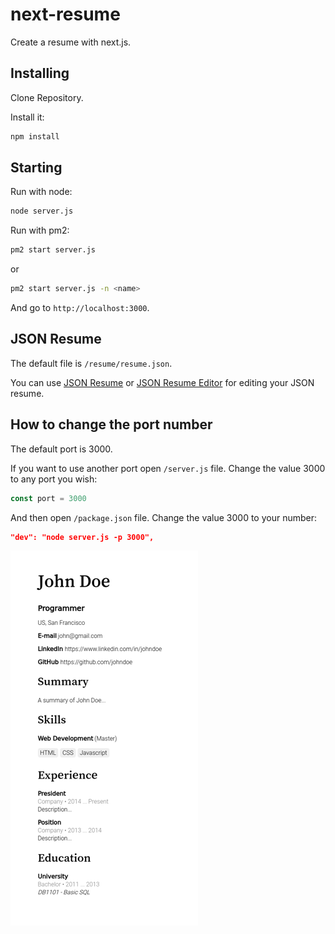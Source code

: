 # next-resume

Create a resume with next.js.

## Installing

Clone Repository.

Install it:

```bash
npm install
```

## Starting

Run with node:

```bash
node server.js
```

Run with pm2:

```bash
pm2 start server.js
```

or 

```bash
pm2 start server.js -n <name>
```

And go to `http://localhost:3000`. 

## JSON Resume

The default file is `/resume/resume.json`. 

You can use [JSON Resume](http://jsonresume.org/) or [JSON Resume Editor](http://registry.jsonresume.org/) for editing your JSON resume. 

## How to change the port number

The default port is 3000. 

If you want to use another port open `/server.js` file. Change the value 3000 to any port you wish:

```js
const port = 3000
```

And then open `/package.json` file. Change the value 3000 to your number: 

```json
"dev": "node server.js -p 3000",
```


![screenshot](https://raw.githubusercontent.com/feelingit/next-resume/master/resources/screenshot.png)

